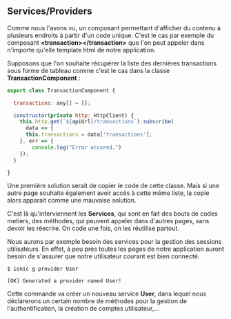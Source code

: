 ## Services/Providers

Comme nous l'avons vu, un composant permettant d'afficher du contenu à plusieurs endroits à partir d'un code unique. C'est le cas par exemple du composant **&lt;transaction&gt;&lt;/transaction&gt;** que l'on peut appeler dans n'importe qu'elle template html de notre application.

Supposons que l'on souhaite récupérer la liste des dernières transactions sous forme de tableau comme c'est le cas dans la classe **TransactionComponent** :

```js
export class TransactionComponent {

  transactions: any[] = [];

  constructor(private http: HttpClient) {
    this.http.get(`${apiUrl}/transactions`).subscribe(
      data => {
      this.transactions = data['transactions'];
    }, err => {
        console.log("Error occured.")
    });
  }

}
```

Une première solution serait de copier le code de cette classe. Mais si une autre page souhaite également avoir accès à cette même liste, la copie alors apparait comme une mauvaise solution.

C'est là qu'interviennent les **Services**, qui sont en fait des bouts de codes metiers, des méthodes, qui peuvent appeler dans d'autres pages, sans devoir les réecrire. On code une fois, on les réutilise partout.

Nous aurons par exemple besoin des services pour la gestion des sessions utilisateurs. En effet, à peu près toutes les pages de notre application auront besoin de s'assurer que notre utilisateur courant est bien connecté.

```
$ ionic g provider User

[OK] Generated a provider named User!
```

Cette commande va créer un nouveau service **User**, dans lequel nous déclarerons un certain nombre de méthodes pour la gestion de l'authentification, la création de comptes utilisateur,...


